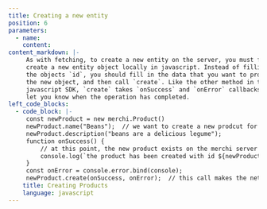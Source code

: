 ```yaml
---
title: Creating a new entity
position: 6
parameters:
  - name:
    content:
content_markdown: |-
     As with fetching, to create a new entity on the server, you must first
     create a new entity object locally in javascript. Instead of filling in
     the objects `id`, you should fill in the data that you want to provide to
     the new object, and then call `create`. Like the other method in the
     javascript SDK, `create` takes `onSuccess` and `onError` callbacks to
     let you know when the operation has completed.
left_code_blocks:
  - code_block: |-
     const newProduct = new merchi.Product()
     newProduct.name("Beans");  // we want to create a new prodcut for beans
     newProduct.description("beans are a delicious legume");
     function onSuccess() {
         // at this point, the new product exists on the merchi server
         console.log(`the product has been created with id ${newProduct.id()}`);
     }
     const onError = console.error.bind(console);
     newProduct.create(onSuccess, onError);  // this call makes the network request
    title: Creating Products
    language: javascript
---
```

